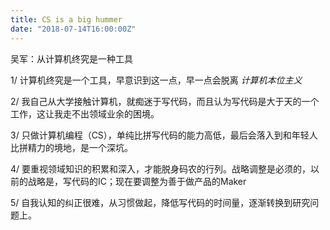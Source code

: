```yaml
---
title: CS is a big hummer
date: "2018-07-14T16:00:00Z"
---
```


吴军：从计算机终究是一种工具

1/ 计算机终究是一个工具，早意识到这一点，早一点会脱离 *计算机本位主义*

2/ 我自己从大学接触计算机，就痴迷于写代码，而且认为写代码是大于天的一个工作，这让我走不出领域业余的困境。

3/ 只做计算机编程（CS），单纯比拼写代码的能力高低，最后会落入到和年轻人比拼精力的境地，是一个深坑。

4/ 要重视领域知识的积累和深入，才能脱身码农的行列。战略调整是必须的，以前的战略是，写代码的IC；现在要调整为善于做产品的Maker

5/ 自我认知的纠正很难，从习惯做起，降低写代码的时间量，逐渐转换到研究问题上。